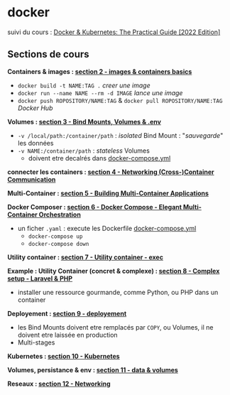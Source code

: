 # docker

suivi du cours : [Docker & Kubernetes: The Practical Guide [2022 Edition]](https://www.udemy.com/course/docker-kubernetes-the-practical-guide/)

## Sections de cours

**Containers & images : [section 2 - images & containers basics](./section%202%20-%20images%20&%20containers%20basics)**

- ```docker build -t NAME:TAG .``` _creer une image_
- ```docker run --name NAME --rm -d IMAGE``` _lance une image_
- ```docker push ROPOSITORY/NAME:TAG``` & ```docker pull ROPOSITORY/NAME:TAG``` _Docker Hub_

**Volumes : [section 3 - Bind Mounts, Volumes & .env](./section%203%20-%20data,%20volumes%20&%20.env)**

- ```-v /local/path:/container/path``` : _isolated_ Bind Mount : "_sauvegarde_" les données
- ```-v NAME:/container/path``` : _stateless_ Volumes
  - doivent etre decalrés dans [docker-compose.yml](./Section%206%20-%20Docker%20Compose%20-%20Elegant%20Multi-Container%20Orchestration/docker-compose.yaml)

**connecter les containers : [section 4 - Networking (Cross-)Container Communication](./Section%204%20-%20Networking%20(Cross-)Container%20Communication)**

**Multi-Container : [section 5 - Building Multi-Container Applications](./section%205%20-%20Building%20Multi-Container%20Applications)**

**Docker Composer : [section 6 - Docker Compose - Elegant Multi-Container Orchestration](./Section%206%20-%20Docker%20Compose%20-%20Elegant%20Multi-Container%20Orchestration)**

- un ficher `.yaml` : execute les Dockerfile [docker-compose.yml](./Section%206%20-%20Docker%20Compose%20-%20Elegant%20Multi-Container%20Orchestration/docker-compose.yaml)
  - ```docker-compose up```
  - ```docker-compose down```

**Utility container : [section 7 - Utility container - exec](./section%207%20-%20Utility%20container%20-%20exec)**

**Example : Utility Container (concret & complexe) : [section 8 - Complex setup - Laravel & PHP](./section%208%20-%20Complex%20setup%20-%20Laravel%20&%20PHP)**

- installer une ressource gourmande, comme Python, ou PHP dans un container

**Deployement : [section 9 - deployement](./section%209%20-%20deployement)**

- les Bind Mounts doivent etre remplacés par `COPY`, ou Volumes, il ne doivent etre laissée en production
- Multi-stages

**Kubernetes : [section 10 - Kubernetes](./section%2010%20-%20Kubernetes)**

**Volumes, persistance & env : [section 11 - data & volumes](./section%2011%20-%20data%20&%20volumes)**

**Reseaux : [section 12 - Networking](./section%2012%20-%20Networking)**

